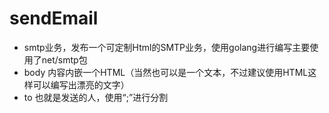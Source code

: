 # sendEmail

- smtp业务，发布一个可定制Html的SMTP业务，使用golang进行编写主要使用了net/smtp包
- body 内容内嵌一个HTML（当然也可以是一个文本，不过建议使用HTML这样可以编写出漂亮的文字）
- to 也就是发送的人，使用“;”进行分割
